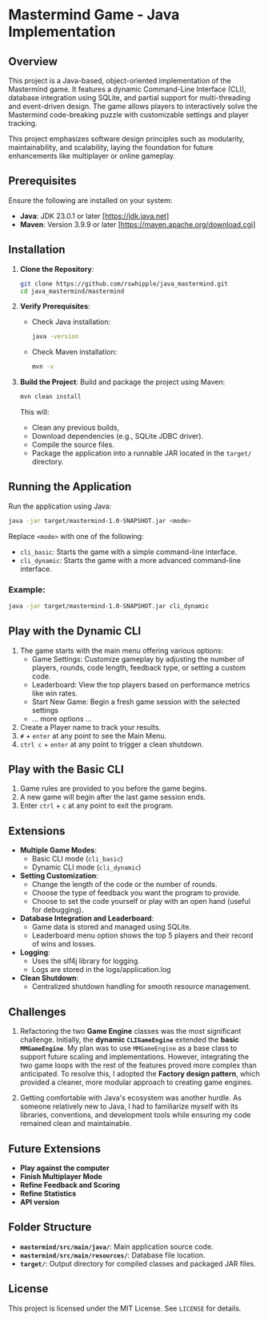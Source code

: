 # Mastermind Game - Java Implementation

## Overview

This project is a Java-based, object-oriented implementation of the Mastermind game. It features a dynamic Command-Line Interface (CLI), database integration using SQLite, and partial support for multi-threading and event-driven design. The game allows players to interactively solve the Mastermind code-breaking puzzle with customizable settings and player tracking.

This project emphasizes software design principles such as modularity, maintainability, and scalability, laying the foundation for future enhancements like multiplayer or online gameplay.

## Prerequisites

Ensure the following are installed on your system:

- **Java**: JDK 23.0.1 or later [https://jdk.java.net]
- **Maven**: Version 3.9.9 or later [https://maven.apache.org/download.cgi]

## Installation

1. **Clone the Repository**:
   ```bash
   git clone https://github.com/rswhipple/java_mastermind.git
   cd java_mastermind/mastermind
   ```

2. **Verify Prerequisites**:
   - Check Java installation:
     ```bash
     java -version
     ```
   - Check Maven installation:
     ```bash
     mvn -v
     ```

3. **Build the Project**:
   Build and package the project using Maven:
   ```bash
   mvn clean install
   ```

   This will:
   - Clean any previous builds,
   - Download dependencies (e.g., SQLite JDBC driver).
   - Compile the source files.
   - Package the application into a runnable JAR located in the `target/` directory.

## Running the Application

Run the application using Java:

```bash
java -jar target/mastermind-1.0-SNAPSHOT.jar <mode>
```

Replace `<mode>` with one of the following:
- `cli_basic`: Starts the game with a simple command-line interface.
- `cli_dynamic`: Starts the game with a more advanced command-line interface.


### Example:
```bash
java -jar target/mastermind-1.0-SNAPSHOT.jar cli_dynamic
```

## Play with the Dynamic CLI
1. The game starts with the main menu offering various options:
   * Game Settings: Customize gameplay by adjusting the number of players, rounds, code length, feedback type, or setting a custom code.
   * Leaderboard: View the top players based on performance metrics like win rates.
   * Start New Game: Begin a fresh game session with the selected settings
   * ... more options ...
2. Create a Player name to track your results.
4. `#` + `enter` at any point to see the Main Menu.
4. `ctrl c` + `enter` at any point to trigger a clean shutdown.


## Play with the Basic CLI 
1. Game rules are provided to you before the game begins.
2. A new game will begin after the last game session ends.
3. Enter `ctrl` + `c` at any point to exit the program.

## Extensions
- **Multiple Game Modes**:
  - Basic CLI mode (`cli_basic`)
  - Dynamic CLI mode (`cli_dynamic`)
- **Setting Customization**:
   - Change the length of the code or the number of rounds.
   - Choose the type of feedback you want the program to provide.
   - Choose to set the code yourself or play with an open hand (useful for debugging).
- **Database Integration and Leaderboard**: 
   - Game data is stored and managed using SQLite.
   - Leaderboard menu option shows the top 5 players and their record of wins and losses.
- **Logging**: 
   - Uses the slf4j library for logging.
   - Logs are stored in the logs/application.log
- **Clean Shutdown**: 
   - Centralized shutdown handling for smooth resource management.

## **Challenges**

1. Refactoring the two **Game Engine** classes was the most significant challenge. Initially, the **dynamic `CLIGameEngine`** extended the **basic `MMGameEngine`**. My plan was to use `MMGameEngine` as a base class to support future scaling and implementations. However, integrating the two game loops with the rest of the features proved more complex than anticipated. To resolve this, I adopted the **Factory design pattern**, which provided a cleaner, more modular approach to creating game engines.

2. Getting comfortable with Java's ecosystem was another hurdle. As someone relatively new to Java, I had to familiarize myself with its libraries, conventions, and development tools while ensuring my code remained clean and maintainable. 

## Future Extensions
- **Play against the computer**
- **Finish Multiplayer Mode**
- **Refine Feedback and Scoring**
- **Refine Statistics**
- **API version** 

## Folder Structure

- **`mastermind/src/main/java/`**: Main application source code.
- **`mastermind/src/main/resources/`**: Database file location.
- **`target/`**: Output directory for compiled classes and packaged JAR files.


## License

This project is licensed under the MIT License. See `LICENSE` for details.


